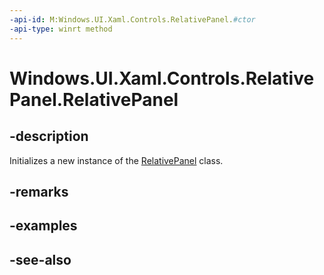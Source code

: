 ```yaml
---
-api-id: M:Windows.UI.Xaml.Controls.RelativePanel.#ctor
-api-type: winrt method
---
```


<!-- Method syntax
public RelativePanel()
-->

# Windows.UI.Xaml.Controls.RelativePanel.RelativePanel

## -description
Initializes a new instance of the [RelativePanel](relativepanel.md) class.


## -remarks

## -examples

## -see-also
